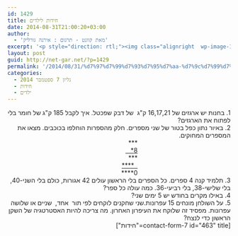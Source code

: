```yaml
---
id: 1429
title: חידות לילדים
date: 2014-08-31T21:00:20+03:00
author:
  - 'מאת קוונט - תרגום : אירנה גורליק'
excerpt: '<p style="direction: rtl;"><img class="alignright  wp-image-1463" src="http://net-gar.net/wp-content/uploads/2014/07/logo_sh.gif" alt="logo_sh" width="139" height="59" />מגוון חידות מתמטיות לילדים לחידוד המחשבה :) .</p>'
layout: post
guid: http://net-gar.net/?p=1429
permalink: '/2014/08/31/%d7%97%d7%99%d7%93%d7%95%d7%aa-%d7%9c%d7%99%d7%9c%d7%93%d7%99%d7%9d-5/'
categories:
  - גליון 7 ספטמבר 2014
  - חידות
  - ילדים
---
```

<div dir="rtl" style="color: #222222;">
  1. בחנות יש ארגזים של 16,17,21 ק"ג  של דבק שפכטל. איך לקבל 185 ק"ג של חומר בלי לפתוח את הארגזים?
</div>

<div dir="rtl" style="color: #222222;">
  2. באיור נתון כפל בטור של שני מספרים. חלק מהספרות הוחלפו בכוכבים. מצאו את המספרים המחוקים.
</div>

<div dir="rtl" style="color: #222222; text-align: right; padding-right: 210px;">
  ***
</div>

<div dir="rtl" style="color: #222222; text-align: right; padding-right: 210px;">
  <span style="text-decoration: underline;">8*   </span>
</div>

<div dir="rtl" style="color: #222222; text-align: right; padding-right: 210px;">
  ***
</div>

<div dir="rtl" style="color: #222222; text-align: right; padding-right: 210px;">
  <span style="text-decoration: underline;">  ****</span>
</div>

<div dir="rtl" style="color: #222222; text-align: right; padding-right: 210px;">
  0****
</div>

<div dir="rtl" style="color: #222222;">
  3. תלמיד קנה 4 ספרים. כל הספרים בלי הראשון עולים 42 אגורות, כולם בלי השני-40, בלי שלישי-38, בלי רביעי-36. כמה עולה כל ספר?
</div>

<div dir="rtl" style="color: #222222;">
  4. באילו מקרים בחודש יש 5 ימים שני?
</div>

<div dir="rtl" style="color: #222222;">
  5. על השולחן מונחים 15 עפרונות.שני שחקנים לוקחים לפי תור  אחד,  שניים או שלושה עפרונות. מפסיד זה שלוקח את העיפרון האחרון. מה צריכה להיות האסטרטגיה של השקן הראשון כדי לנצח?
</div>

<div dir="rtl" style="color: #222222;">
  [contact-form-7 id="463" title="חידות"]
</div>
